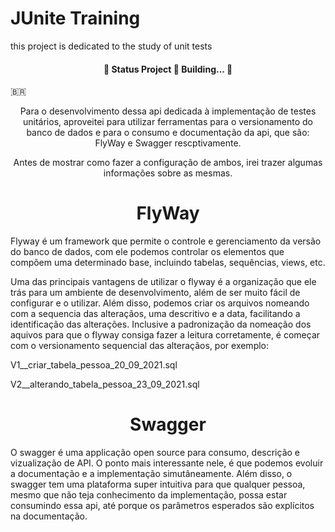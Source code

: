 # JUnite Training
this project is dedicated to the study of unit tests

<h4 align="center"> 
	🚧   Status Project 🚀 Building...  🚧
</h4>

🇧🇷

<p align="center">Para o desenvolvimento dessa api dedicada à implementação de testes unitários, aproveitei para utilizar ferramentas para o versionamento do 
banco de dados e para o consumo e documentação da api, que são: FlyWay e Swagger rescptivamente.</p>

<p align="center">Antes de mostrar como fazer a configuração de ambos, irei trazer algumas informações sobre as mesmas.</p>

<h1 align="center">
    <a>FlyWay</a>
</h1>
<p>
Flyway é um framework que permite o controle e gerenciamento da versão do banco de dados, com ele podemos controlar
os elementos que compõem uma determinado base, incluindo tabelas, sequências, views, etc.</p>

<p>Uma das principais vantagens de utilizar o flyway é a organização que ele trás para um ambiente de desenvolvimento, além de ser muito fácil de configurar e
o utilizar. Além disso, podemos criar os arquivos nomeando com a sequencia das alteraçãos, uma descritivo e a data, facilitando a identificação das alterações. Inclusive a padronização da nomeação dos aquivos para que o flyway consiga fazer a leitura corretamente, é começar com o versionamento sequencial das alteraçãos, por exemplo: </p>

<p>V1__criar_tabela_pessoa_20_09_2021.sql</p>
<p>V2__alterando_tabela_pessoa_23_09_2021.sql</p>

<h1 align="center">
    <a>Swagger</a>
</h1>

<p>O swagger é uma applicação open source para consumo, descrição e vizualização de API. O ponto mais interessante nele, é que podemos evoluir a documentação e a 
implementação simutâneamente. Além disso, o swagger tem uma plataforma super intuitiva para que qualquer pessoa, mesmo que não teja conhecimento da implementação,
possa estar consumindo essa api, até porque os parâmetros esperados são explícitos na documentação.</p>
